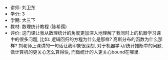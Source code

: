 - 讲师: 刘卫东
- 学分: 3
- 学期: 大三下
- 教材: 数理统计教程 (陈希孺)
- 评价: 这门课让我从数理统计的角度更加深入地理解了我同时上的机器学习课中的很多问题, 比如: 逻辑回归的方程为什么是那样? 高斯分布的函数为什么那样? 刘老师上课讲的一句话让我印象很深刻, 对于机器学习/统计推断中的问题, 做计算机的更关心怎么算得快, 而做统计的人更关心bound在哪里.